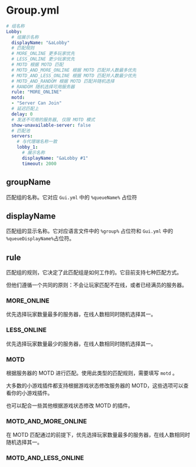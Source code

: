 # Group.yml

```yaml
# 组名称
Lobby:
  # 组展示名称
  displayName: "&aLobby"
  # 匹配规则
  # MORE_ONLINE 更多玩家优先
  # LESS_ONLINE 更少玩家优先
  # MOTD 根据 MOTD 匹配
  # MOTD_AND_MORE_ONLINE 根据 MOTD 匹配并人数最多优先
  # MOTD_AND_LESS_ONLINE 根据 MOTD 匹配并人数最少优先
  # MOTD_AND_RANDOM 根据 MOTD 匹配并随机选择
  # RANDOM 随机选择可用服务器
  rule: "MORE_ONLINE"
  motd:
  - "Server Can Join"
  # 延迟匹配上
  delay: 0
  # 发送不可用的服务器, 仅限 MOTD 模式
  show-unavailable-server: false
  # 匹配池
  servers:
    # 与代理端名称一致
    lobby_1:
      # 展示名称
      displayName: "&aLobby #1"
      timeout: 2000
```

## groupName

匹配组的名称。它对应 `Gui.yml` 中的 `%queueName%` 占位符

## displayName

匹配组的显示名称。它对应语言文件中的 `%group%` 占位符和 `Gui.yml` 中的 `%queueDisplayName%`占位符。

## rule

匹配组的规则，它决定了此匹配组是如何工作的。它目前支持七种匹配方式。

但他们遵循一个共同的原则：不会让玩家匹配不在线，或者已经满员的服务器。

### MORE\_ONLINE

优先选择玩家数量最多的服务器，在线人数相同时随机选择其一。

### LESS\_ONLINE

优先选择玩家数量最少的服务器，在线人数相同时随机选择其一。

### MOTD

根据服务器的 MOTD 进行匹配。使用此类型的匹配规则，需要填写 `motd` 。

大多数的小游戏插件都支持根据游戏状态修改服务器的 MOTD，这些选项可以查看你的小游戏插件。

也可以配合一些其他根据游戏状态修改 MOTD 的插件。

### MOTD\_AND\_MORE\_ONLINE

在 MOTD 匹配通过的前提下，优先选择玩家数量最多的服务器，在线人数相同时随机选择其一。

### MOTD\_AND\_LESS\_ONLINE

